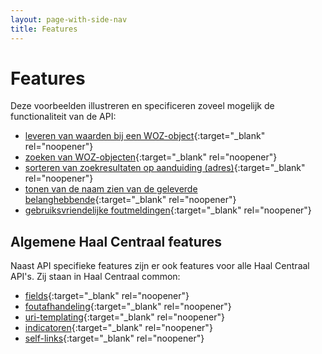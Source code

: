 ```yaml
---
layout: page-with-side-nav
title: Features
---
```

# Features
Deze voorbeelden illustreren en specificeren zoveel mogelijk de functionaliteit van de API:
- [leveren van waarden bij een WOZ-object](https://github.com/VNG-Realisatie/Haal-Centraal-WOZ-bevragen/blob/master/features/waarden.feature){:target="_blank" rel="noopener"}
- [zoeken van WOZ-objecten](https://github.com/VNG-Realisatie/Haal-Centraal-WOZ-bevragen/blob/master/features/zoeken.feature){:target="_blank" rel="noopener"}
- [sorteren van zoekresultaten op aanduiding (adres)](https://github.com/VNG-Realisatie/Haal-Centraal-WOZ-bevragen/blob/master/features/sortering.feature){:target="_blank" rel="noopener"}
- [tonen van de naam zien van de geleverde belanghebbende](https://github.com/VNG-Realisatie/Haal-Centraal-WOZ-bevragen/blob/master/features/belanghebbende_naam.feature){:target="_blank" rel="noopener"}
- [gebruiksvriendelijke foutmeldingen](https://github.com/VNG-Realisatie/Haal-Centraal-WOZ-bevragen/blob/master/features/fout-meldingen.feature){:target="_blank" rel="noopener"}

## Algemene Haal Centraal features
Naast API specifieke features zijn er ook features voor alle Haal Centraal API's. Zij staan in Haal Centraal common:
- [fields](https://github.com/VNG-Realisatie/Haal-Centraal-common/blob/master/features/fields.feature){:target="_blank" rel="noopener"}
- [foutafhandeling](https://github.com/VNG-Realisatie/Haal-Centraal-common/blob/master/features/foutafhandeling.feature){:target="_blank" rel="noopener"}
- [uri-templating](https://github.com/VNG-Realisatie/Haal-Centraal-common/blob/master/features/uri-templating.feature){:target="_blank" rel="noopener"}
- [indicatoren](https://github.com/VNG-Realisatie/Haal-Centraal-common/blob/master/features/indicatoren.feature){:target="_blank" rel="noopener"}
- [self-links](https://github.com/VNG-Realisatie/Haal-Centraal-common/blob/master/features/self-links.feature){:target="_blank" rel="noopener"}
